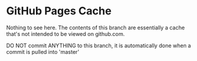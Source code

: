 # GitHub Pages Cache
 
Nothing to see here. The contents of this branch are essentially a cache that's not intended to be viewed on github.com.

DO NOT commit ANYTHING to this branch, it is automatically done when a commit is pulled into 'master'
